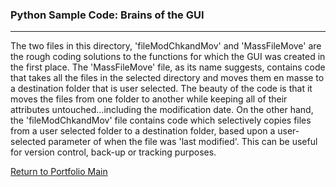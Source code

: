 ### Python Sample Code: Brains of the GUI
***

The two files in this directory, 'fileModChkandMov' and
'MassFileMove' are the rough coding solutions to the
functions for which the GUI was created in the first
place.   The 'MassFileMove' file, as its name suggests,
contains code that takes all the files in the selected
directory and moves them en masse to a destination folder
that is user selected.  The beauty of the code is that it
moves the files from one folder to another while keeping
all of their attributes untouched...including the modification
date.
On the other hand, the 'fileModChkandMov' file contains
code which selectively copies files from a user selected
folder to a destination folder, based upon a user-selected
parameter of when the file was 'last modified'.  This can
be useful for version control, back-up or tracking purposes.


[Return to Portfolio Main](../../READMEport1.md)
